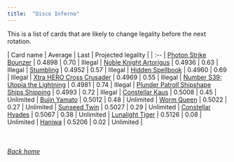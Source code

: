 ```yaml
---
title:  "Disco Inferno"
---
```


This is a list of cards that are likely to change legality before the next rotation.

| Card name | Average | Last | Projected legality |
| :-- |
[Photon Strike Bounzer](https://db.ygoprodeck.com/card/?search=Photon%20Strike%20Bounzer) | 0.4898 | 0.70 | Illegal |
[Noble Knight Artorigus](https://db.ygoprodeck.com/card/?search=Noble%20Knight%20Artorigus) | 0.4936 | 0.63 | Illegal |
[Stumbling](https://db.ygoprodeck.com/card/?search=Stumbling) | 0.4952 | 0.57 | Illegal |
[Hidden Spellbook](https://db.ygoprodeck.com/card/?search=Hidden%20Spellbook) | 0.4960 | 0.69 | Illegal |
[Xtra HERO Cross Crusader](https://db.ygoprodeck.com/card/?search=Xtra%20HERO%20Cross%20Crusader) | 0.4969 | 0.55 | Illegal |
[Number S39: Utopia the Lightning](https://db.ygoprodeck.com/card/?search=Number%20S39:%20Utopia%20the%20Lightning) | 0.4981 | 0.74 | Illegal |
[Plunder Patroll Shipshape Ships Shipping](https://db.ygoprodeck.com/card/?search=Plunder%20Patroll%20Shipshape%20Ships%20Shipping) | 0.4993 | 0.72 | Illegal |
[Constellar Kaus](https://db.ygoprodeck.com/card/?search=Constellar%20Kaus) | 0.5008 | 0.45 | Unlimited |
[Bujin Yamato](https://db.ygoprodeck.com/card/?search=Bujin%20Yamato) | 0.5012 | 0.48 | Unlimited |
[Worm Queen](https://db.ygoprodeck.com/card/?search=Worm%20Queen) | 0.5022 | 0.27 | Unlimited |
[Sunseed Twin](https://db.ygoprodeck.com/card/?search=Sunseed%20Twin) | 0.5027 | 0.29 | Unlimited |
[Constellar Hyades](https://db.ygoprodeck.com/card/?search=Constellar%20Hyades) | 0.5067 | 0.38 | Unlimited |
[Lunalight Tiger](https://db.ygoprodeck.com/card/?search=Lunalight%20Tiger) | 0.5126 | 0.08 | Unlimited |
[Haniwa](https://db.ygoprodeck.com/card/?search=Haniwa) | 0.5206 | 0.02 | Unlimited |

<br>

###### [Back home](index)